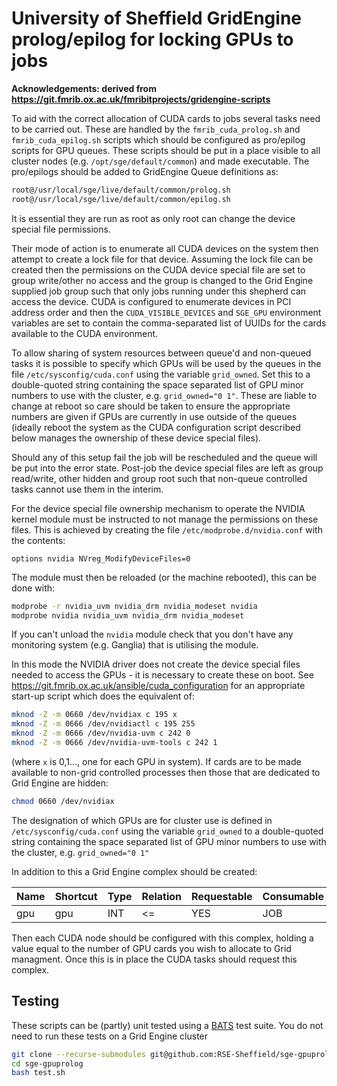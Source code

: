 # University of Sheffield GridEngine prolog/epilog for locking GPUs to jobs 

**Acknowledgements: derived from https://git.fmrib.ox.ac.uk/fmribitprojects/gridengine-scripts**

To aid with the correct allocation of CUDA cards to jobs several tasks need to be carried out. 
These are handled by the `fmrib_cuda_prolog.sh` and `fmrib_cuda_epilog.sh` scripts 
which should be configured as pro/epilog scripts for GPU queues.
These scripts should be put in a place visible to all cluster nodes 
(e.g. `/opt/sge/default/common`) and made executable.
The pro/epilogs should be added to GridEngine Queue definitions as:

```bash
root@/usr/local/sge/live/default/common/prolog.sh
root@/usr/local/sge/live/default/common/epilog.sh
```

It is essential they are run as root as only root can change the device special file permissions.

Their mode of action is to enumerate all CUDA devices on the system then attempt to create a lock file for that device. 
Assuming the lock file can be created then 
the permissions on the CUDA device special file are set to group write/other no access and 
the group is changed to the Grid Engine supplied job group such that 
only jobs running under this shepherd can access the device. 
CUDA is configured to enumerate devices in PCI address order and 
then the `CUDA_VISIBLE_DEVICES` and `SGE_GPU` environment variables are set to contain 
the comma-separated list of UUIDs for the cards available to the CUDA environment.

To allow sharing of system resources between queue'd and non-queued tasks 
it is possible to specify which GPUs will be used by the queues 
in the file `/etc/sysconfig/cuda.conf` using the variable `grid_owned`. 
Set this to a double-quoted string containing the space separated list of GPU minor numbers to use with the cluster, e.g. `grid_owned="0 1"`. 
These are liable to change at reboot so care should be taken to ensure the appropriate numbers are given if GPUs are currently in use outside of the queues 
(ideally reboot the system as the CUDA configuration script described below manages the ownership of these device special files).

Should any of this setup fail the job will be rescheduled and the queue will be put into the error state.
Post-job the device special files are left as group read/write, other hidden and group root such that non-queue controlled tasks cannot use them in the interim.

For the device special file ownership mechanism to operate the NVIDIA kernel module must be instructed to not manage the permissions on these files. This is achieved by creating the file `/etc/modprobe.d/nvidia.conf` with the contents:

```
options nvidia NVreg_ModifyDeviceFiles=0
```

The module must then be reloaded (or the machine rebooted), this can be done with:

```sh
modprobe -r nvidia_uvm nvidia_drm nvidia_modeset nvidia
modprobe nvidia nvidia_uvm nvidia_drm nvidia_modeset
```

If you can't unload the `nvidia` module check that you don't have any monitoring system (e.g. Ganglia) that is utilising the module.

In this mode the NVIDIA driver does not create the device special files needed to access the GPUs - it is necessary to create these on boot. 
See https://git.fmrib.ox.ac.uk/ansible/cuda_configuration for an appropriate start-up script which does the equivalent of:

```sh
mknod -Z -m 0660 /dev/nvidiax c 195 x
mknod -Z -m 0666 /dev/nvidiactl c 195 255
mknod -Z -m 0666 /dev/nvidia-uvm c 242 0
mknod -Z -m 0666 /dev/nvidia-uvm-tools c 242 1
```

(where `x` is 0,1..., one for each GPU in system). If cards are to be made available to non-grid controlled processes then those that are dedicated to Grid Engine are hidden:

```sh
chmod 0660 /dev/nvidiax
```

The designation of which GPUs are for cluster use is defined in `/etc/sysconfig/cuda.conf` using the variable `grid_owned` to a double-quoted string containing the space separated list of GPU minor numbers to use with the cluster, e.g. `grid_owned="0 1"`

In addition to this a Grid Engine complex should be created:

|Name   |Shortcut   |Type   |Relation   |Requestable    |Consumable |Default    |Urgency|
|-------|-----------|-------|-----------|---------------|-----------|-----------|-------|
|gpu    |gpu    |INT    |<= |YES    |JOB    |0  |0  |

Then each CUDA node should be configured with this complex, holding a value equal to the number of GPU cards you wish to allocate to Grid managment.
Once this is in place the CUDA tasks should request this complex.

## Testing

These scripts can be (partly) unit tested using a [BATS](https://github.com/bats-core/bats-core) test suite.
You do not need to run these tests on a Grid Engine cluster

```sh
git clone --recurse-submodules git@github.com:RSE-Sheffield/sge-gpuprolog.git
cd sge-gpuprolog
bash test.sh
```
